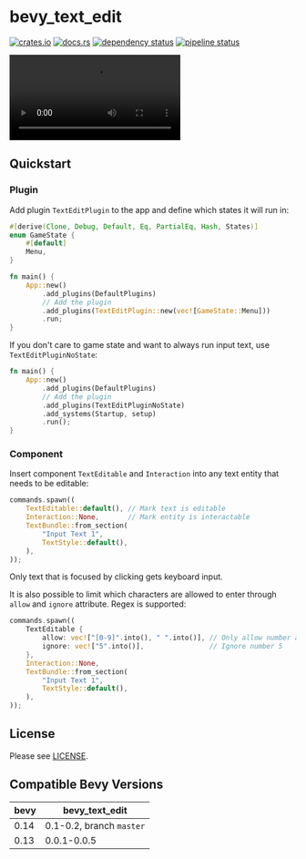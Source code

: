 bevy_text_edit
==============

[![crates.io](https://img.shields.io/crates/v/bevy_text_edit)](https://crates.io/crates/bevy_text_edit)
[![docs.rs](https://docs.rs/bevy_text_edit/badge.svg)](https://docs.rs/bevy_text_edit)
[![dependency status](https://deps.rs/repo/gitlab/kimtinh/bevy-text-edit/status.svg)](https://deps.rs/repo/gitlab/kimtinh/bevy-text-edit)
[![pipeline status](https://gitlab.com/kimtinh/bevy-text-edit/badges/master/pipeline.svg)](https://gitlab.com/kimtinh/bevy-text-edit/-/commits/master)

![](examples/text_edit.mp4)

Quickstart
----------

### Plugin

Add plugin `TextEditPlugin` to the app and define which states it will run in:

```rust
#[derive(Clone, Debug, Default, Eq, PartialEq, Hash, States)]
enum GameState {
    #[default]
    Menu,
}

fn main() {
    App::new()
        .add_plugins(DefaultPlugins)
        // Add the plugin
        .add_plugins(TextEditPlugin::new(vec![GameState::Menu]))
        .run;
}
```

If you don't care to game state and want to always run input text, use `TextEditPluginNoState`:

```rust
fn main() {
    App::new()
        .add_plugins(DefaultPlugins)
        // Add the plugin
        .add_plugins(TextEditPluginNoState)
        .add_systems(Startup, setup)
        .run();
}
```

### Component

Insert component `TextEditable` and `Interaction` into any text entity that needs to be editable:

```rust
commands.spawn((
    TextEditable::default(), // Mark text is editable
    Interaction::None,       // Mark entity is interactable
    TextBundle::from_section(
        "Input Text 1",
        TextStyle::default(),
    ),
));
```

Only text that is focused by clicking gets keyboard input.


It is also possible to limit which characters are allowed to enter through `allow` and `ignore` attribute. Regex is supported:
```rust
commands.spawn((
    TextEditable {
        allow: vec!["[0-9]".into(), " ".into()], // Only allow number and space
        ignore: vec!["5".into()],                // Ignore number 5
    },
    Interaction::None,
    TextBundle::from_section(
        "Input Text 1",
        TextStyle::default(),
    ),
));
```

License
-------

Please see [LICENSE](./LICENSE).


Compatible Bevy Versions
------------------------

| bevy | bevy_text_edit               |
|------|------------------------------|
| 0.14 | 0.1-0.2, branch `master`         |
| 0.13 | 0.0.1-0.0.5                  |
